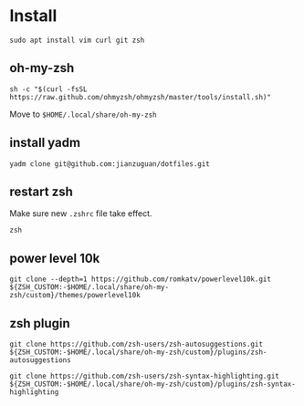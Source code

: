# Install

`sudo apt install vim curl git zsh`

## oh-my-zsh

`sh -c "$(curl -fsSL https://raw.github.com/ohmyzsh/ohmyzsh/master/tools/install.sh)"`

Move to `$HOME/.local/share/oh-my-zsh`

## install yadm

`yadm clone git@github.com:jianzuguan/dotfiles.git`

## restart zsh

Make sure new `.zshrc` file take effect.

`zsh`


## power level 10k

`git clone --depth=1 https://github.com/romkatv/powerlevel10k.git ${ZSH_CUSTOM:-$HOME/.local/share/oh-my-zsh/custom}/themes/powerlevel10k`

## zsh plugin

`git clone https://github.com/zsh-users/zsh-autosuggestions.git ${ZSH_CUSTOM:-$HOME/.local/share/oh-my-zsh/custom}/plugins/zsh-autosuggestions`

`git clone https://github.com/zsh-users/zsh-syntax-highlighting.git ${ZSH_CUSTOM:-$HOME/.local/share/oh-my-zsh/custom}/plugins/zsh-syntax-highlighting`
